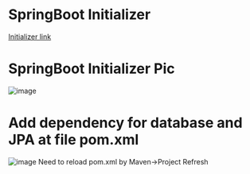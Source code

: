 # SpringBoot Initializer
[Initializer link](https://start.spring.io/#!type=maven-project&language=java&platformVersion=3.4.4&packaging=jar&jvmVersion=17&groupId=com.cruduser.app&artifactId=springboot_simplecrud_mysql&name=RestAPI&description=Simple%20crud%20reset%20API&packageName=com.cruduser.app.springboot_simplecrud_mysql&dependencies=web)

# SpringBoot Initializer Pic
![image](https://github.com/user-attachments/assets/d1b450b2-e20b-4b70-a2f0-76a7e78a0edf)

# Add dependency for database and JPA at file pom.xml
![image](https://github.com/user-attachments/assets/c26f7c3f-940a-4131-b4a8-b79da821d30a)
Need to reload pom.xml by Maven->Project Refresh
